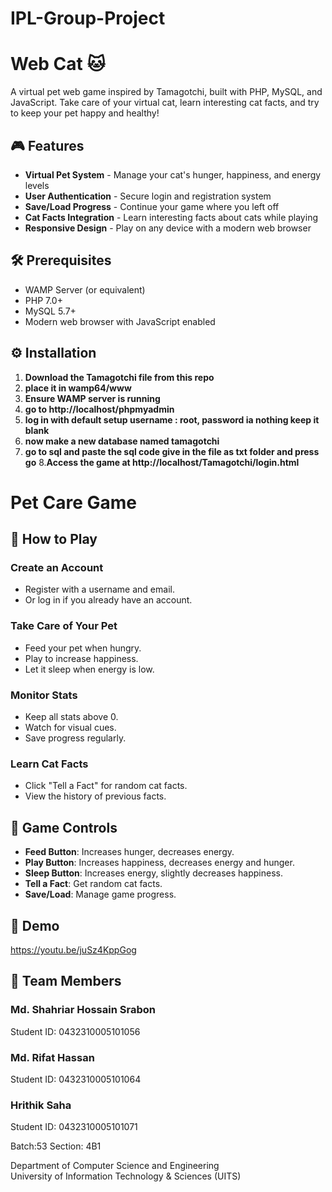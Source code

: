 # IPL-Group-Project

# Web Cat 🐱

A virtual pet web game inspired by Tamagotchi, built with PHP, MySQL, and JavaScript. Take care of your virtual cat, learn interesting cat facts, and try to keep your pet happy and healthy!


## 🎮 Features

- **Virtual Pet System** - Manage your cat's hunger, happiness, and energy levels
- **User Authentication** - Secure login and registration system
- **Save/Load Progress** - Continue your game where you left off
- **Cat Facts Integration** - Learn interesting facts about cats while playing
- **Responsive Design** - Play on any device with a modern web browser

## 🛠️ Prerequisites

- WAMP Server (or equivalent)
- PHP 7.0+
- MySQL 5.7+
- Modern web browser with JavaScript enabled

## ⚙️ Installation

1. **Download the Tamagotchi file from this repo**
2. **place it in wamp64/www**
3. **Ensure WAMP server is running**
4. **go to http://localhost/phpmyadmin**
5. **log in with default setup username : root, password ia nothing keep it blank**
6. **now make a new database named tamagotchi**
7. **go to sql and paste the sql code give in the file as txt folder and press go**
8.**Access the game at http://localhost/Tamagotchi/login.html**

# Pet Care Game

## 🎯 How to Play

### Create an Account
- Register with a username and email.
- Or log in if you already have an account.

### Take Care of Your Pet
- Feed your pet when hungry.
- Play to increase happiness.
- Let it sleep when energy is low.

### Monitor Stats
- Keep all stats above 0.
- Watch for visual cues.
- Save progress regularly.

### Learn Cat Facts
- Click "Tell a Fact" for random cat facts.
- View the history of previous facts.

## 🎨 Game Controls

- **Feed Button**: Increases hunger, decreases energy.
- **Play Button**: Increases happiness, decreases energy and hunger.
- **Sleep Button**: Increases energy, slightly decreases happiness.
- **Tell a Fact**: Get random cat facts.
- **Save/Load**: Manage game progress.

## 🎨 Demo

https://youtu.be/juSz4KppGog

## 👥 Team Members

### Md. Shahriar Hossain Srabon
Student ID: 0432310005101056  

### Md. Rifat Hassan
Student ID: 0432310005101064

### Hrithik Saha
Student ID: 0432310005101071

Batch:53
Section: 4B1

Department of Computer Science and Engineering  
University of Information Technology & Sciences (UITS)
